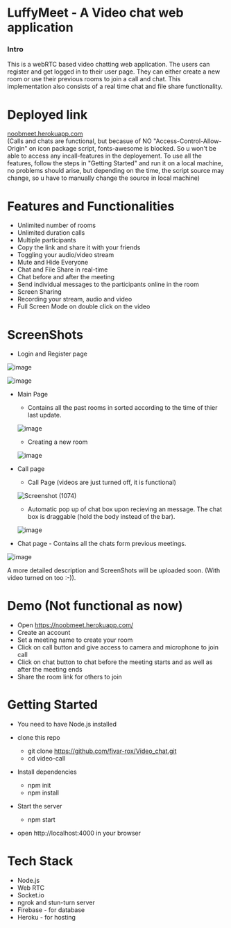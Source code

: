 # LuffyMeet - A Video chat web application
<h3> Intro </h3> 
This is a webRTC based video chatting web application. The users can register and get logged in to their user page. They can either create a new room or use their previous rooms to join a call and chat. This implementation also consists of a real time chat and file share functionality.

# Deployed link
[noobmeet.herokuapp.com](https://noobmeet.herokuapp.com/)<br /> 
(Calls and chats are functional, but becasue of NO "Access-Control-Allow-Origin" on icon package script, fonts-awesome is blocked. So u won't be able to access any incall-features in the deployement. To use all the features, follow the steps in "Getting Started" and run it on a local machine, no problems should arise, but depending on the time, the script source may change, so u have to manually change the source in local machine)

# Features and Functionalities
* Unlimited number of rooms 
* Unlimited duration calls 
* Multiple participants 
* Copy the link and share it with your friends 
* Toggling your audio/video stream 
* Mute and Hide Everyone 
* Chat and File Share in real-time 
* Chat before and after the meeting 
* Send individual messages to the participants online in the room 
* Screen Sharing 
* Recording your stream, audio and video 
* Full Screen Mode on double click on the video  

# ScreenShots
* Login and Register page

![image](https://user-images.githubusercontent.com/72460532/177010820-11f827e8-895b-4274-b568-d997184240d3.png)

![image](https://user-images.githubusercontent.com/72460532/177010848-5471e60c-3261-49a3-9195-a380e0085db2.png)

* Main Page
  * Contains all the past rooms in sorted according to the time of thier last update.
  
  ![image](https://user-images.githubusercontent.com/72460532/177010985-a214ddf7-6ddb-42d7-8a66-a71e065fa1c4.png)
  
  * Creating a new room
  
  ![image](https://user-images.githubusercontent.com/72460532/177011685-74a216e6-e020-4a17-906c-763c3d3c6682.png)

* Call page
  * Call Page (videos are just turned off, it is functional)
  
  ![Screenshot (1074)](https://user-images.githubusercontent.com/72460532/177011233-1c00902c-9047-41ef-9f7f-f220a4bd9d9f.png)
  
  * Automatic pop up of chat box upon recieving an message. The chat box is draggable (hold the body instead of the bar). 
  
  ![image](https://user-images.githubusercontent.com/72460532/177011335-d0d75476-c963-435b-9c38-a67f9439aab1.png)

* Chat page - Contains all the chats form previous meetings.

![image](https://user-images.githubusercontent.com/72460532/177011551-15db10a1-ece1-4b9e-af36-86899d273424.png)

A more detailed description and ScreenShots will be uploaded soon. (With video turned on too :-)).

# Demo (Not functional as now)
* Open https://noobmeet.herokuapp.com/
* Create an account
* Set a meeting name to create your room
* Click on call button and give access to camera and microphone to join call
* Click on chat button to chat before the meeting starts and as well as after the meeting ends
* Share the room link for others to join 

# Getting Started
* You need to have Node.js installed
* clone this repo
  * git clone https://github.com/fivar-rox/Video_chat.git
  * cd video-call

* Install dependencies
  * npm init
  * npm install
* Start the server
  * npm start
* open http://localhost:4000 in your browser

# Tech Stack
* Node.js 
* Web RTC 
* Socket.io 
* ngrok and stun-turn server
* Firebase - for database 
* Heroku - for hosting
